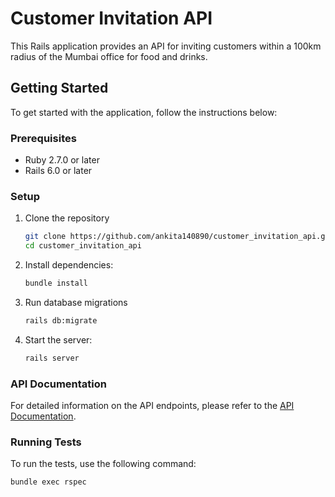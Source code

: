 # Customer Invitation API

This Rails application provides an API for inviting customers within a 100km radius of the Mumbai office for food and drinks.

## Getting Started

To get started with the application, follow the instructions below:

### Prerequisites

- Ruby 2.7.0 or later
- Rails 6.0 or later

### Setup

1. Clone the repository
	```bash
	git clone https://github.com/ankita140890/customer_invitation_api.git
	cd customer_invitation_api
	```
	
2. Install dependencies:
   ```bash
   bundle install
   ```

3. Run database migrations
	```bash
	rails db:migrate
	```

4. Start the server:
	```bash
	rails server
	```

### API Documentation

For detailed information on the API endpoints, please refer to the [API Documentation](doc/API_DOCUMENTATION.md).

### Running Tests

To run the tests, use the following command:
```bash
bundle exec rspec
```
